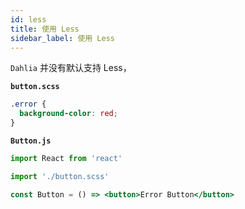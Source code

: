 ```yaml
---
id: less
title: 使用 Less
sidebar_label: 使用 Less
---
```


`Dahlia` 并没有默认支持 Less，

**`button.scss`**

```css
.error {
  background-color: red;
}
```

**`Button.js`**

```jsx
import React from 'react'

import './button.scss'

const Button = () => <button>Error Button</button>
```
